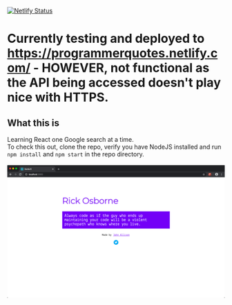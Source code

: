 [![Netlify Status](https://api.netlify.com/api/v1/badges/3c50f0dc-645a-472e-9ae7-cac5d178e091/deploy-status)](https://app.netlify.com/sites/programmerquotes/deploys)

# Currently testing and deployed to https://programmerquotes.netlify.com/ - HOWEVER, not functional as the API being accessed doesn't play nice with HTTPS.

## What this is
Learning React one Google search at a time.
<br />
To check this out, clone the repo, verify you have NodeJS installed and run ```npm install``` and ```npm start``` in the repo directory.
<br />
<br />
![Screenshot](https://raw.githubusercontent.com/john123allison/QuoteJS/master/public/screenshot.png)
